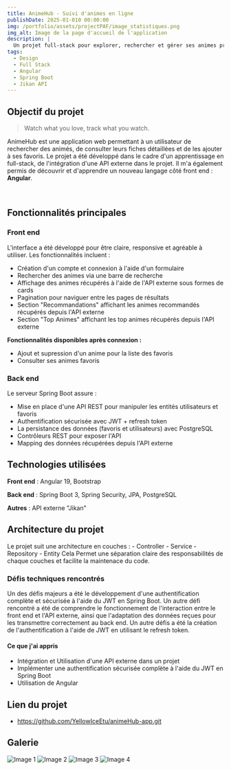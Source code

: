 ```yaml
---
title: AnimeHub - Suivi d'animes en ligne
publishDate: 2025-01-010 00:00:00
img: /portfolio/assets/projectPAF/image_statistiques.png
img_alt: Image de la page d'accueil de l'application
description: |
  Un projet full-stack pour explorer, rechercher et gérer ses animes préférés grâce à l'API Jikan.
tags:
  - Design
  - Full Stack
  - Angular
  - Spring Boot
  - Jikan API
---
```


## Objectif du projet

> Watch what you love, track what you watch.

AnimeHub est une application web permettant à un utilisateur de rechercher des animés, de consulter leurs fiches détaillées et de les
ajouter à ses favoris.
Le projet a été développé dans le cadre d'un apprentissage en full-stack, de l'intégration d'une API externe dans le projet. Il m'a également permis de découvrir et d'apprendre un nouveau langage côté front end : **Angular**.

<br/>

## Fonctionnalités principales

### Front end

L'interface a été développé pour être claire, responsive et agréable à utiliser. Les fonctionnalités incluent :

- Création d'un compte et connexion à l'aide d'un formulaire
- Rechercher des animes via une barre de recherche
- Affichage des animes récupérés à l'aide de l'API externe sous formes de cards
- Pagination pour naviguer entre les pages de résultats
- Section "Recommandations" affichant les animes recommandés récupérés depuis l'API externe
- Section "Top Animes" affichant les top animes récupérés depuis l'API externe

**Fonctionnalités disponibles après connexion :**

- Ajout et supression d'un anime pour la liste des favoris
- Consulter ses animes favoris

### Back end

Le serveur Spring Boot assure :

- Mise en place d'une API REST pour manipuler les entités utilisateurs et favoris
- Authentification sécurisée avec JWT + refresh token
- La persistance des données (favoris et utilisateurs) avec PostgreSQL
- Contrôleurs REST pour exposer l'API
- Mapping des données récupérées depuis l'API externe

## Technologies utilisées

**Front end** : Angular 19, Bootstrap

**Back end** : Spring Boot 3, Spring Security, JPA, PostgreSQL

**Autres** : API externe "Jikan"

## Architecture du projet

Le projet suit une architecture en couches : - Controller - Service - Repository - Entity
Cela Permet une séparation claire des responsabilités de chaque couches et facilite la maintenace du code.

### Défis techniques rencontrés

Un des défis majeurs a été le développement d'une authentification complète et sécurisée à l'aide du JWT en Spring Boot. Un autre défi rencontré a été de comprendre le fonctionnement de l'interaction entre le front end et l'API externe, ainsi que l'adaptation des données reçues pour les transmettre correctement au back end. Un autre défis a été la création de l'authentification à l'aide de JWT en utilisant le refresh token.

#### Ce que j'ai appris

- Intégration et Utilisation d'une API externe dans un projet
- Implémenter une authentification sécurisée complète à l'aide du JWT en Spring Boot
- Utilisation de Angular

## Lien du projet

- https://github.com/YellowIceEtu/animeHub-app.git

## Galerie

  <img src="/portfolio/assets/images-AnimeProject/image_homePage2.png" alt="Image 1" class="rounded-lg shadow"/>
  <img src='/portfolio/assets/images-AnimeProject/image_homePage3.png' alt="Image 2" class="rounded-lg shadow"/>
  <img src="/portfolio/assets/images-AnimeProject/image_animeDetails1bis.png" alt="Image 3" class="rounded-lg shadow"/>
  <img src="/portfolio/assets/images-AnimeProject/image_animeDetails2.png" alt="Image 4" class="rounded-lg shadow"/>
